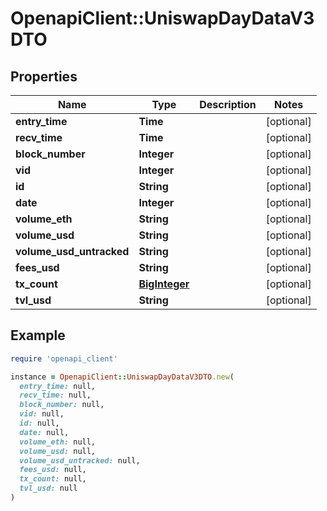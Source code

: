 # OpenapiClient::UniswapDayDataV3DTO

## Properties

| Name | Type | Description | Notes |
| ---- | ---- | ----------- | ----- |
| **entry_time** | **Time** |  | [optional] |
| **recv_time** | **Time** |  | [optional] |
| **block_number** | **Integer** |  | [optional] |
| **vid** | **Integer** |  | [optional] |
| **id** | **String** |  | [optional] |
| **date** | **Integer** |  | [optional] |
| **volume_eth** | **String** |  | [optional] |
| **volume_usd** | **String** |  | [optional] |
| **volume_usd_untracked** | **String** |  | [optional] |
| **fees_usd** | **String** |  | [optional] |
| **tx_count** | [**BigInteger**](BigInteger.md) |  | [optional] |
| **tvl_usd** | **String** |  | [optional] |

## Example

```ruby
require 'openapi_client'

instance = OpenapiClient::UniswapDayDataV3DTO.new(
  entry_time: null,
  recv_time: null,
  block_number: null,
  vid: null,
  id: null,
  date: null,
  volume_eth: null,
  volume_usd: null,
  volume_usd_untracked: null,
  fees_usd: null,
  tx_count: null,
  tvl_usd: null
)
```

